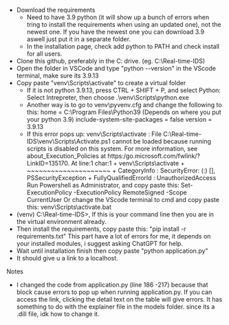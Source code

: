 - Download the requirements
    -   Need to have 3.9 python (it will show up a bunch of errors when tring to install the requirements when using an updated one), not the newest one. If you have the newest one you can download 3.9 aswell just put it in a separate folder.
    - In the installation page, check add python to PATH and check install for all users.
- Clone this github, preferably in the C: drive. (eg. C:\Real-time-IDS)
- Open the folder in VSCode and type "python --version" in the VScode terminal, make sure its 3.9.13
- Copy paste "venv\Scripts\activate" to create a virtual folder
    - If it is not python 3.9.13, press CTRL + SHIFT + P, and select Python: Select Intrepreter, then choose 
    .\venv\Scripts\python.exe
    - Another way is to go to venv\pyvenv.cfg and change the following to this:
        home = C:\Program Files\Python39 (Depends on where you put your python 3.9)
        include-system-site-packages = false
        version = 3.9.13
    - If this error pops up:
    venv\Scripts\activate : File C:\Real-time-IDS\venv\Scripts\Activate.ps1 cannot be loaded because running scripts is disabled on this system. For more information, see about_Execution_Policies at https:/go.microsoft.com/fwlink/?LinkID=135170. At line:1 char:1 + venv\Scripts\activate + ~~~~~~~~~~~~~~~~~~~~~ + CategoryInfo : SecurityError: (:) [], PSSecurityException + FullyQualifiedErrorId : UnauthorizedAccess
        Run Powershell as Administrator, and copy paste this:
        Set-ExecutionPolicy -ExecutionPolicy RemoteSigned -Scope CurrentUser
    Or change the VScode terminal to cmd and copy paste this:
        venv\Scripts\activate.bat
- (venv) C:\Real-time-IDS>, If this is your command line then you are in the virtual environment already.
- Then install the requirements, copy paste this: "pip install -r requirements.txt"
    This part have a lot of errors for me, it depends on your installed modules, i suggest asking ChatGPT for help.
- Wait until installation finish then copy paste "python application.py"
- It should give u a link to a localhost.

Notes
- I changed the code from application.py (line 186 -217) because that block cause errors to pop up when running application.py. If you can access the link, clicking the detail text on the table will give errors. It has something to do with the explainer file in the models folder. since its a .dill file, idk how to change it. 



